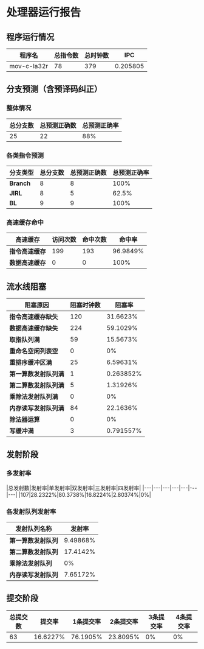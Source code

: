 # 处理器运行报告
## 程序运行情况
|程序名|总指令数|总时钟数|IPC|
|---|---|---|---|
|mov-c-la32r|78|379|0.205805|

## 分支预测（含预译码纠正）
### 整体情况
|总分支数|总预测正确数|总预测正确率|
|---|---|---|
|25|22|88%|

### 各类指令预测
|分支类型|总分支数|总预测正确数|总预测正确率|
|---|---|---|---|
|**Branch**| 8 | 8 | 100%|
|**JIRL**| 8 | 5 | 62.5%|
|**BL**| 9 | 9 | 100%|

### 高速缓存命中
|高速缓存|访问次数|命中次数|命中率|
|---|---|---|---|
|**指令高速缓存**| 199 | 193 | 96.9849%|
|**数据高速缓存**| 0 | 0 | 100%|
## 流水线阻塞
|阻塞原因|阻塞时钟数|阻塞率|
|---|---|---|
|**指令高速缓存缺失**| 120 | 31.6623%|
|**数据高速缓存缺失**| 224 | 59.1029%|
|**取指队列满**| 59 | 15.5673%|
|**重命名空闲列表空**|0 | 0%|
|**重排序缓冲区满**|25 | 6.59631%|
|**第一算数发射队列满**|1 | 0.263852%|
|**第二算数发射队列满**|5 | 1.31926%|
|**乘除法发射队列满**|0 | 0%|
|**内存读写发射队列满**|84 | 22.1636%|
|**除法器运算**|0 | 0%|
|**写缓冲满**|3 | 0.791557%|

## 发射阶段
### 多发射率
|总发射数|发射率|单发射率|双发射率|三发射率|四发射率|
|---|---|---|---|---|---|---|
|107|28.2322%|80.3738%|16.8224%|2.80374%|0%|

### 各发射队列发射率
|发射队列名称|发射率|
|---|---|
|**第一算数发射队列**|9.49868%|
|**第二算数发射队列**|17.4142%|
|**乘除法发射队列**|0%|
|**内存读写发射队列**|7.65172%|

## 提交阶段
|总提交数|提交率|1条提交率|2条提交率|3条提交率|4条提交率|
|---|---|---|---|---|---|
|63|16.6227%|76.1905%|23.8095%|0%|0%|
